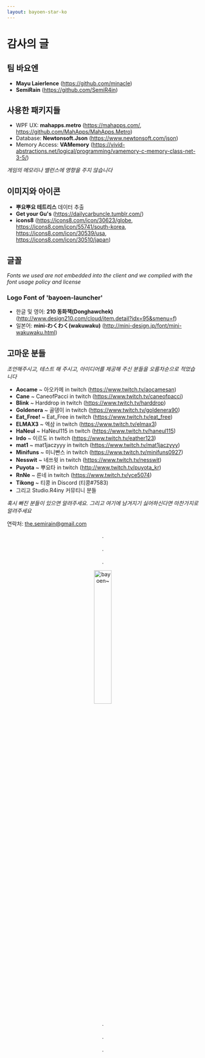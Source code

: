 ```yaml
---
layout: bayoen-star-ko
---
```


# 감사의 글

## 팀 바요엔
- **Mayu Laierlence** (https://github.com/minacle)
- **SemiRain** (https://github.com/SemiR4in)

## 사용한 패키지들
- WPF UX: **mahapps.metro** (https://mahapps.com/, https://github.com/MahApps/MahApps.Metro)
- Database: **Newtonsoft.Json** (https://www.newtonsoft.com/json)
- Memory Access: **VAMemory** (https://vivid-abstractions.net/logical/programming/vamemory-c-memory-class-net-3-5/)

_게임의 메모리나 밸런스에 영향을 주지 않습니다_

## 이미지와 아이콘
- **뿌요뿌요 테트리스** 데이터 추출
- **Get your Gu's** (https://dailycarbuncle.tumblr.com/)
- **icons8** (https://icons8.com/icon/30623/globe, https://icons8.com/icon/55741/south-korea, https://icons8.com/icon/30539/usa, https://icons8.com/icon/30510/japan)

## 글꼴
_Fonts we used are not embedded into the client and we complied with the font usage policy and license_
### Logo Font of 'bayoen-launcher'
- 한글 및 영어: **210 동화책(Donghawchek)** (http://www.design210.com/cloud/item.detail?idx=95&smenu=f)
- 일본어: **mini-わくわく(wakuwaku)** (http://mini-design.jp/font/mini-wakuwaku.html)

## 고마운 분들
_조언해주시고, 테스트 해 주시고, 아이디어를 제공해 주신 분들을 오름차순으로 적었습니다_
- **Aocame** ~ 아오카메 in twitch (https://www.twitch.tv/aocamesan)
- **Cane** ~ CaneofPacci in twitch (https://www.twitch.tv/caneofpacci)
- **Blink** ~ Harddrop in twitch (https://www.twitch.tv/harddrop)
- **Goldenera** ~ 골뎅이 in twitch (https://www.twitch.tv/goldenera90)
- **Eat_Free!** ~ Eat_Free in twitch (https://www.twitch.tv/eat_free)
- **ELMAX3** ~ 엑삼 in twitch (https://www.twitch.tv/elmax3)
- **HaNeul** ~ HaNeul115 in twitch (https://www.twitch.tv/haneul115)
- **Irdo** ~ 이르도 in twitch (https://www.twitch.tv/eather123)
- **mat1** ~ mat1jaczyyy in twitch (https://www.twitch.tv/mat1jaczyyy)
- **Minifuns** ~ 미니빤스 in twitch (https://www.twitch.tv/minifuns0927)
- **Nesswit** ~ 네쓰윗 in twitch (https://www.twitch.tv/nesswit)
- **Puyota** ~ 뿌요타 in twitch (http://www.twitch.tv/puyota_kr)
- **RnNe** ~ 른네 in twitch (https://www.twitch.tv/yce5074)
- **Tikong** ~ 티콩 in Discord (티콩#7583)
- 그리고 Studio.R4iny 커뮤티니 분들

_혹시 빠진 분들이 있으면 알려주세요. 그리고 여기에 남겨지기 싫어하신다면 마찬가지로 알려주세요_

연락처: the.semirain@gmail.com

<p align="center">
.<br/><br/>
.<br/><br/>
.
</p>

<p align="center">
   <img src="{{ site.lang_url }}/res/tumblr_inline_pa4kt3sMfh1rg6qfd_1280.png" width="30%" alt="bayoen~"/>
</p>

<p align="center">
.<br/><br/>
.<br/><br/>
.
</p>
